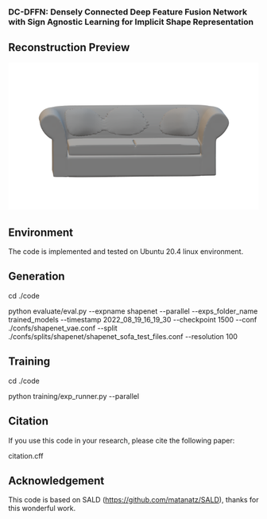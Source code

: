 ### DC-DFFN: Densely Connected Deep Feature Fusion Network with Sign Agnostic Learning for Implicit Shape Representation 


## Reconstruction Preview
![plot](https://github.com/basher8488881/DC-DFFN/blob/master/sofa1.png)


## Environment
The code is implemented and  tested on Ubuntu 20.4 linux environment. 

## Generation 

cd ./code  

python evaluate/eval.py --expname shapenet --parallel --exps_folder_name trained_models --timestamp 2022_08_19_16_19_30 --checkpoint 1500 --conf ./confs/shapenet_vae.conf --split ./confs/splits/shapenet/shapenet_sofa_test_files.conf --resolution 100

## Training 
cd ./code 

python training/exp_runner.py --parallel 

## Citation 
If you use this code in your research, please cite the following paper:

citation.cff

## Acknowledgement 
This code is based on SALD (https://github.com/matanatz/SALD), thanks for this wonderful work. 
